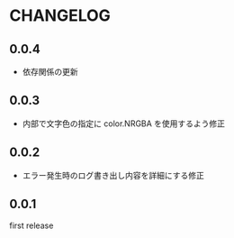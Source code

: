 # CHANGELOG

## 0.0.4

- 依存関係の更新

## 0.0.3

- 内部で文字色の指定に color.NRGBA を使用するよう修正

## 0.0.2

- エラー発生時のログ書き出し内容を詳細にする修正

## 0.0.1

first release
